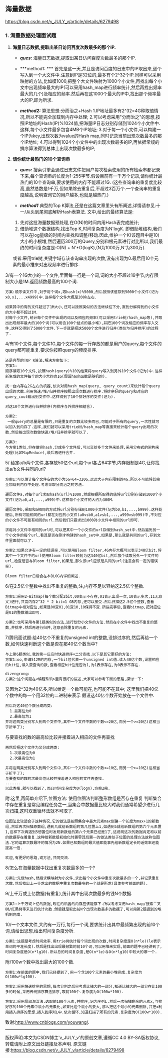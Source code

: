 ## 海量数据
https://blog.csdn.net/v_JULY_v/article/details/6279498

### 1. 海量数据处理面试题
1. **海量日志数据,提取出某日访问百度次数最多的那个IP.**
    * ***ques:***
    海量日志数据,提取出某日访问百度次数最多的那个IP.

    * ***method1: ***
    首先是这一天,并且是访问百度的日志中的IP取出来,逐个写入到一个大文件中.注意到IP是32位的,最多有个2^32个IP.同样可以采用映射的方法,比如模1000,把整个大文件映射为1000个小文件,再找出每个小文中出现频率最大的IP(可以采用hash_map进行频率统计,然后再找出频率最大的几个)及相应的频率.然后再在这1000个最大的IP中,找出那个频率最大的IP,即为所求.

    * ***method2:***
    算法思想:分而治之+Hash
    1.IP地址最多有2^32=4G种取值情况,所以不能完全加载到内存中处理; 
    2.可以考虑采用"分而治之"的思想,按照IP地址的Hash(IP)%1024值,把海量IP日志分别存储到1024个小文件中.这样,每个小文件最多包含4MB个IP地址; 
    3.对于每一个小文件,可以构建一个IP为key,出现次数为value的Hash map,同时记录当前出现次数最多的那个IP地址;
    4.可以得到1024个小文件中的出现次数最多的IP,再依据常规的排序算法得到总体上出现次数最多的IP;

2. **请你统计最热门的10个查询串**
    * ***ques:***
    搜索引擎会通过日志文件把用户每次检索使用的所有检索串都记录下来,每个查询串的长度为1-255字节.假设目前有一千万个记录,请你统计最热门的10个查询串,要求使用的内存不能超过1G.
    (这些查询串的重复度比较高,虽然总数是1千万,但如果除去重复后,不超过3百万个.一个查询串的重复度越高,说明查询它的用户越多,也就是越热门.)

    * ***method1***
    典型的Top K算法,还是在这篇文章里头有所阐述,详情请参见:十一/从头到尾彻底解析Hash表算法.
    文中,给出的最终算法是:
    1. 先对这批海量数据预处理,在O(N)的时间内用Hash表完成统计;
    2. 借助堆这个数据结构,找出Top K,时间复杂度为N'logK.
        即借助堆结构,我们可以在log量级的时间内查找和调整/移动.因此,维护一个K(该题目中是10)大小的小根堆,然后遍历300万的Query,分别和根元素进行对比所以,我们最终的时间复杂度是:O(N) + N'*O(logK),(N为1000万,N'为300万).

    或者:采用trie树,关键字域存该查询串出现的次数,没有出现为0.最后用10个元素的最小推来对出现频率进行排序.


3/有一个1G大小的一个文件,里面每一行是一个词,词的大小不超过16字节,内存限制大小是1M.返回频数最高的100个词.

    方案:顺序读文件中,对于每个词x,取hash(x)%5000,然后按照该值存到5000个小文件(记为x0,x1,...x4999)中.这样每个文件大概是200k左右.

    如果其中的有的文件超过了1M大小,还可以按照类似的方法继续往下分,直到分解得到的小文件的大小都不超过1M.
    对每个小文件,统计每个文件中出现的词以及相应的频率(可以采用trie树/hash_map等),并取出出现频率最大的100个词(可以用含100个结点的最小堆),并把100个词及相应的频率存入文件,这样又得到了5000个文件.下一步就是把这5000个文件进行归并(类似与归并排序)的过程了.


4/有10个文件,每个文件1G,每个文件的每一行存放的都是用户的query,每个文件的query都可能重复.要求你按照query的频度排序.

    还是典型的TOP K算法,解决方案如下:
    方案1:
    顺序读取10个文件,按照hash(query)%10的结果将query写入到另外10个文件(记为)中.这样新生成的文件每个的大小大约也1G(假设hash函数是随机的).
    
    找一台内存在2G左右的机器,依次对用hash_map(query, query_count)来统计每个query出现的次数.利用快速/堆/归并排序按照出现次数进行排序.将排序好的query和对应的query_cout输出到文件中.这样得到了10个排好序的文件(记为).

    对这10个文件进行归并排序(内排序与外排序相结合).

    方案2:
     一般query的总量是有限的,只是重复的次数比较多而已,可能对于所有的query,一次性就可以加入到内存了.这样,我们就可以采用trie树/hash_map等直接来统计每个query出现的次数,然后按出现次数做快速/堆/归并排序就可以了.

    方案3:
    与方案1类似,但在做完hash,分成多个文件后,可以交给多个文件来处理,采用分布式的架构来处理(比如MapReduce),最后再进行合并.


5/ 给定a/b两个文件,各存放50亿个url,每个url各占64字节,内存限制是4G,让你找出a/b文件共同的url?

    方案1:可以估计每个文件安的大小为5G×64=320G,远远大于内存限制的4G.所以不可能将其完全加载到内存中处理.考虑采取分而治之的方法.

    遍历文件a,对每个url求取hash(url)%1000,然后根据所取得的值将url分别存储到1000个小文件(记为a0,a1,...,a999)中.这样每个小文件的大约为300M.

    遍历文件b,采取和a相同的方式将url分别存储到1000小文件(记为b0,b1,...,b999).这样处理后,所有可能相同的url都在对应的小文件(a0vsb0,a1vsb1,...,a999vsb999)中,不对应的小文件不可能有相同的url.然后我们只要求出1000对小文件中相同的url即可.

    求每对小文件中相同的url时,可以把其中一个小文件的url存储到hash_set中.然后遍历另一个小文件的每个url,看其是否在刚才构建的hash_set中,如果是,那么就是共同的url,存到文件里面就可以了.

    方案2:如果允许有一定的错误率,可以使用Bloom filter,4G内存大概可以表示340亿bit.将其中一个文件中的url使用Bloom filter映射为这340亿bit,然后挨个读取另外一个文件的url,检查是否与Bloom filter,如果是,那么该url应该是共同的url(注意会有一定的错误率).

    Bloom filter日后会在本BLOG内详细阐述.


6/在2.5亿个整数中找出不重复的整数,注,内存不足以容纳这2.5亿个整数.

    方案1:采用2-Bitmap(每个数分配2bit,00表示不存在,01表示出现一次,10表示多次,11无意义)进行,共需内存2^32 * 2 bit=1 GB内存,还可以接受.然后扫描这2.5亿个整数,查看Bitmap中相对应位,如果是00变01,01变10,10保持不变.所描完事后,查看bitmap,把对应位是01的整数输出即可.

    方案2:也可采用与第1题类似的方法,进行划分小文件的方法.然后在小文件中找出不重复的整数,并排序.然后再进行归并,注意去除重复的元素.


7/腾讯面试题:给40亿个不重复的unsigned int的整数,没排过序的,然后再给一个数,如何快速判断这个数是否在那40亿个数当中?

    与上第6题类似,我的第一反应时快速排序+二分查找.以下是其它更好的方法:
    方案1:oo,申请512M的内存,一个bit位代表一个unsigned int值.读入40亿个数,设置相应的bit位,读入要查询的数,查看相应bit位是否为1,为1表示存在,为0表示不存在.

    dizengrong:
    方案2:这个问题在<编程珠玑>里有很好的描述,大家可以参考下面的思路,探讨一下:
又因为2^32为40亿多,所以给定一个数可能在,也可能不在其中;
这里我们把40亿个数中的每一个用32位的二进制来表示
假设这40亿个数开始放在一个文件中.

    然后将这40亿个数分成两类:
      1.最高位为0
      2.最高位为1
    并将这两类分别写入到两个文件中,其中一个文件中数的个数<=20亿,而另一个>=20亿(这相当于折半了);
与要查找的数的最高位比较并接着进入相应的文件再查找

    再然后把这个文件为又分成两类:
      1.次最高位为0
      2.次最高位为1

    并将这两类分别写入到两个文件中,其中一个文件中数的个数<=10亿,而另一个>=10亿(这相当于折半了);
    与要查找的数的次最高位比较并接着进入相应的文件再查找.
    .......
    以此类推,就可以找到了,而且时间复杂度为O(logn),方案2完.

   附:这里,再简单介绍下,位图方法:
    使用位图法判断整形数组是否存在重复 
    判断集合中存在重复是常见编程任务之一,当集合中数据量比较大时我们通常希望少进行几次扫描,这时双重循环法就不可取了.

    位图法比较适合于这种情况,它的做法是按照集合中最大元素max创建一个长度为max+1的新数组,然后再次扫描原数组,遇到几就给新数组的第几位置上1,如遇到5就给新数组的第六个元素置1,这样下次再遇到5想置位时发现新数组的第六个元素已经是1了,这说明这次的数据肯定和以前的数据存在着重复.这种给新数组初始化时置零其后置一的做法类似于位图的处理方法故称位图法.它的运算次数最坏的情况为2N.如果已知数组的最大值即能事先给新数组定长的话效率还能提高一倍.

    欢迎,有更好的思路,或方法,共同交流.


8/怎么在海量数据中找出重复次数最多的一个?
   
    方案1:先做hash,然后求模映射为小文件,求出每个小文件中重复次数最多的一个,并记录重复次数.然后找出上一步求出的数据中重复次数最多的一个就是所求(具体参考前面的题).


9/上千万或上亿数据(有重复),统计其中出现次数最多的钱N个数据.

    方案1:上千万或上亿的数据,现在的机器的内存应该能存下.所以考虑采用hash_map/搜索二叉树/红黑树等来进行统计次数.然后就是取出前N个出现次数最多的数据了,可以用第2题提到的堆机制完成.


10/一个文本文件,大约有一万行,每行一个词,要求统计出其中最频繁出现的前10个词,请给出思想,给出时间复杂度分析.

    方案1:这题是考虑时间效率.用trie树统计每个词出现的次数,时间复杂度是O(n*le)(le表示单词的平准长度).然后是找出出现最频繁的前10个词,可以用堆来实现,前面的题中已经讲到了,时间复杂度是O(n*lg10).所以总的时间复杂度,是O(n*le)与O(n*lg10)中较大的哪一个.


附/100w个数中找出最大的100个数.

    方案1:在前面的题中,我们已经提到了,用一个含100个元素的最小堆完成.复杂度为O(100w*lg100).

    方案2:采用快速排序的思想,每次分割之后只考虑比轴大的一部分,知道比轴大的一部分在比100多的时候,采用传统排序算法排序,取前100个.复杂度为O(100w*100).

    方案3:采用局部淘汰法.选取前100个元素,并排序,记为序列L.然后一次扫描剩余的元素x,与排好序的100个元素中最小的元素比,如果比这个最小的要大,那么把这个最小的元素删除,并把x利用插入排序的思想,插入到序列L中.依次循环,知道扫描了所有的元素.复杂度为O(100w*100).

致谢:http://www.cnblogs.com/youwang/.
________________
版权声明:本文为CSDN博主'v_JULY_v'的原创文章,遵循CC 4.0 BY-SA版权协议,转载请附上原文出处链接及本声明.
原文链接:https://blog.csdn.net/v_JULY_v/article/details/6279498